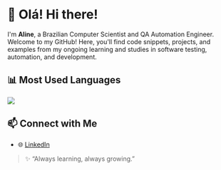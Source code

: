 # 👋 Olá! Hi there!

I'm **Aline**, a Brazilian Computer Scientist and QA Automation Engineer.  
Welcome to my GitHub! Here, you'll find code snippets, projects, and examples from my ongoing learning and studies in software testing, automation, and development.

## 📊 Most Used Languages

<a href="https://github.com/alinelopess">
  <img align="center" src="https://github-readme-stats-git-masterrstaa-rickstaa.vercel.app/api/top-langs/?username=alineslopes&theme=dracula&layout=compact&langs_count=8" />
</a>

## 📫 Connect with Me

- 🌐 [LinkedIn](https://www.linkedin.com/in/your-link)  

> ✨ “Always learning, always growing.”  
